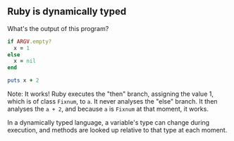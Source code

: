 ## Ruby is dynamically typed

What's the output of this program?

```ruby
if ARGV.empty?
  x = 1
else
  x = nil
end

puts x + 2
```

Note:
It works! Ruby executes the "then" branch, assigning the value 1, which is of class `Fixnum`, to `a`. It never analyses the "else" branch. It then analyses the `a + 2`, and because `a` is `Fixnum` at that moment, it works.

In a dynamically typed language, a variable's type can change during execution, and methods are looked up relative to that type at each moment.
